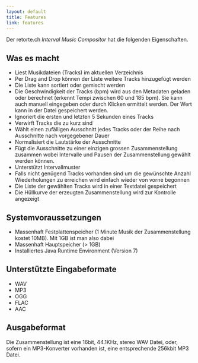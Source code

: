 ```yaml
---
layout: default
title: Features
link: features
---
```


Der retorte.ch *Interval Music Compositor* hat die folgenden Eigenschaften.

## Was es macht

* Liest Musikdateien (Tracks) im aktuellen Verzeichnis
* Per Drag and Drop können der Liste weitere Tracks hinzugefügt werden
* Die Liste kann sortiert oder gemischt werden
* Die Geschwindigkeit der Tracks (bpm) wird aus den Metadaten geladen oder berechnet (erkennt Tempi zwischen 60 und 185 bpm). Sie kann auch manuell eingegeben oder durch Klicken ermittelt werden. Der Wert kann in der Datei gespeichert werden.
* Ignoriert die ersten und letzten 5 Sekunden eines Tracks
* Verwirft Tracks die zu kurz sind
* Wählt einen zufälligen Ausschnitt jedes Tracks oder der Reihe nach Ausschnitte nach vorgegebener Dauer
* Normalisiert die Lautstärke der Ausschnitte
* Fügt die Ausschnitte zu einer einzigen grossen Zusammenstellung zusammen wobei Intervalle und Pausen der Zusammenstellung gewählt werden können.
* Unterstützt Intervallmuster
* Falls nicht genügend Tracks vorhanden sind um die gewünschte Anzahl Wiederholungen zu erreichen wird einfach wieder von vorne begonnen
* Die Liste der gewählten Tracks wird in einer Textdatei gespeichert
* Die Hüllkurve der erzeugten Zusammenstellung wird zur Kontrolle angezeigt

## Systemvoraussetzungen

* Massenhaft Festplattenspeicher (1 Minute Musik der Zusammenstellung kostet 10MB). Mit 1GB ist man also dabei
* Massenhaft Hauptspeicher (> 1GB)
* Installiertes Java Runtime Environment (Version 7)

## Unterstützte Eingabeformate

* WAV
* MP3
* OGG
* FLAC
* AAC

## Ausgabeformat
Die Zusammenstellung ist eine 16bit, 44.1KHz, stereo WAV Datei, oder, sofern ein MP3-Konverter vorhanden ist, eine entsprechende 256kbit MP3 Datei. 
